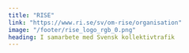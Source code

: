 ```yaml
---
title: "RISE"
link: "https://www.ri.se/sv/om-rise/organisation"
image: "/footer/rise_logo_rgb_0.png"
heading: I samarbete med Svensk kollektivtrafik
---
```


